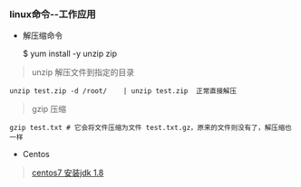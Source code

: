 ### linux命令--工作应用

+ 解压缩命令

    $ yum install -y unzip zip

>unzip 解压文件到指定的目录

    unzip test.zip -d /root/    | unzip test.zip  正常直接解压
    
> gzip 压缩

    gzip test.txt # 它会将文件压缩为文件 test.txt.gz，原来的文件则没有了，解压缩也一样 
    

+ Centos

> [centos7 安装jdk 1.8](https://www.cnblogs.com/ocean-sky/p/8392444.html)


    

